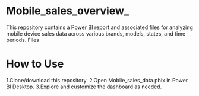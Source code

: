 # Mobile_sales_overview_
This repository contains a Power BI report and associated files for analyzing mobile device sales data across various brands, models, states, and time periods.
Files

# How to Use
1.Clone/download this repository.
2.Open Mobile_sales_data.pbix in Power BI Desktop.
3.Explore and customize the dashboard as needed.
